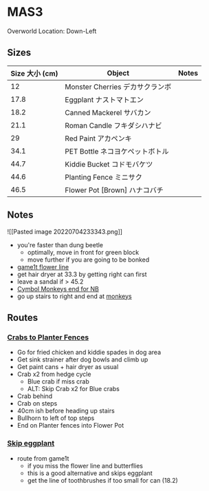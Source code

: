 # MAS3

Overworld Location: Down-Left

Sizes
---
| Size 大小 (cm) | Object                          | Notes |
| -------------- | ------------------------------- | ----- |
| 12             | Monster Cherries デカサクランボ |       |
| 17.8           | Eggplant ナストマトエン         |       |
| 18.2           | Canned Mackerel サバカン        |       |
| 21.1           | Roman Candle フキダシハナビ     |       |
| 29             | Red Paint アカペンキ            |       |
| 34.1           | PET Bottle ネコヨケペットボトル |       |
| 44.7           | Kiddie Bucket コドモバケツ      |       |
| 44.6           | Planting Fence ミニサク         |       |
| 46.5           | Flower Pot \[Brown\] ハナコバチ |       |

Notes
---

![[Pasted image 20220704233343.png]]

- you're faster than dung beetle
	- optimally, move in front for green block
	- move further if you are going to be bonked
- [game1t flower line](https://clips.twitch.tv/NimbleSecretiveSandwichPastaThat-vSvyeK4EMxvEtNVA)
- get hair dryer at 33.3 by getting right can first
- leave a sandal if > 45.2
- [Cymbol Monkeys end for NB](https://www.speedrun.com/katamarireroll/run/z5vgqn5m)
- go up stairs to right and end at [monkeys](https://www.twitch.tv/videos/1305560835?t=00h01m15s)

Routes
---

### [Crabs to Planter Fences](https://youtu.be/QPnOBPnDslA?t=55)
- Go for fried chicken and kiddie spades in dog area
- Get sink strainer after dog bowls and climb up
- Get paint cans + hair dryer as usual
- Crab x2 from hedge cycle
	- Blue crab if miss crab
	- ALT: Skip Crab x2 for Blue crabs
- Crab behind 
- Crab on steps
- 40cm ish before heading up stairs
- Bullhorn to left of top steps
- End on Planter fences into Flower Pot

### [Skip eggplant](https://www.youtube.com/watch?v=Tiy6hvwedcU)
- route from game1t
	- if you miss the flower line and butterflies
	- this is a good alternative and skips eggplant
	- get the line of toothbrushes if too small for can (18.2)